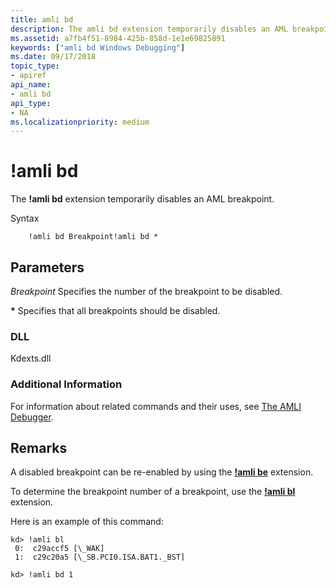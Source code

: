 ```yaml
---
title: amli bd
description: The amli bd extension temporarily disables an AML breakpoint.
ms.assetid: a7fb4f51-8984-425b-858d-1e1e69825891
keywords: ["amli bd Windows Debugging"]
ms.date: 09/17/2018
topic_type:
- apiref
api_name:
- amli bd
api_type:
- NA
ms.localizationpriority: medium
---
```


# !amli bd

The **!amli bd** extension temporarily disables an AML breakpoint.

Syntax

```dbgcmd
    !amli bd Breakpoint!amli bd *
```

## <span id="ddk__amli_bd_dbg"></span><span id="DDK__AMLI_BD_DBG"></span>Parameters

<span id="_______Breakpoint______"></span><span id="_______breakpoint______"></span><span id="_______BREAKPOINT______"></span> *Breakpoint*
Specifies the number of the breakpoint to be disabled.

<span id="______________"></span> **\***
Specifies that all breakpoints should be disabled.

### <span id="DLL"></span><span id="dll"></span>DLL

Kdexts.dll

### <span id="Additional_Information"></span><span id="additional_information"></span><span id="ADDITIONAL_INFORMATION"></span>Additional Information

For information about related commands and their uses, see [The AMLI Debugger](the-amli-debugger.md).

Remarks
-------

A disabled breakpoint can be re-enabled by using the [**!amli be**](-amli-be.md) extension.

To determine the breakpoint number of a breakpoint, use the [**!amli bl**](-amli-bl.md) extension.

Here is an example of this command:

```console
kd> !amli bl
 0:  c29accf5 [\_WAK]
 1:  c29c20a5 [\_SB.PCI0.ISA.BAT1._BST]

kd> !amli bd 1
```
